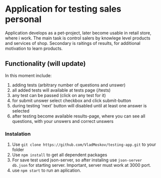 # Application for testing sales personal
Application develops as a pet-project, later become usable in retail store, where i work.
The main task is control salers by knowlege level products and services of shop. Secondary is raitings of results, for additional motivation to learn products.


## Functionality (will update)
In this moment include:
  1. adding tests (arbitrary number of questions and unswer)
  2. all added tests will available at tests page (/tests)
  3. any test сan be passed (click on any test for it) 
  4. for submit unswer select checkbox and click submit-button
  5. during testing 'next' button will disabled until at least one answer is selected
  6. after testing become available results-page, where you can see all questions, with your unswers and correct unswers
  

### Instalation

1. Use `git clone https://github.com/VladMoskov/testing-app.git` to your folder
2. Use `npm install` to get all dependent packages
3. For save test used json-server, so after instaling use `json-server db.json` for starting server. Important, server must work at 3000 port.
4. use `npm start` to run an aplication.


